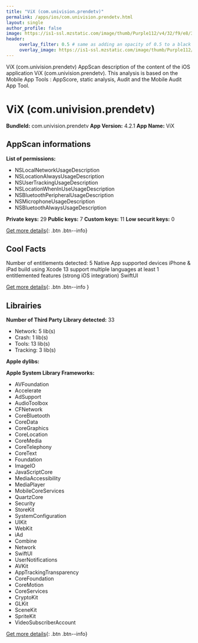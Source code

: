 ```yaml
---
title: "ViX (com.univision.prendetv)"
permalink: /apps/ios/com.univision.prendetv.html
layout: single
author_profile: false
image: https://is1-ssl.mzstatic.com/image/thumb/Purple112/v4/32/f9/e8/32f9e83e-95e7-03b0-ea39-8bda035976f3/AppIcon-0-0-1x_U007emarketing-0-0-0-7-0-0-sRGB-0-0-0-GLES2_U002c0-512MB-85-220-0-0.jpeg/512x512bb.jpg
header: 
     overlay_filter: 0.5 # same as adding an opacity of 0.5 to a black background
     overlay_image: https://is1-ssl.mzstatic.com/image/thumb/Purple112/v4/32/f9/e8/32f9e83e-95e7-03b0-ea39-8bda035976f3/AppIcon-0-0-1x_U007emarketing-0-0-0-7-0-0-sRGB-0-0-0-GLES2_U002c0-512MB-85-220-0-0.jpeg/512x512bb.jpg
---
```

ViX (com.univision.prendetv) AppScan description of the content of the iOS application ViX (com.univision.prendetv). This analysis is based on the Mobile App Tools : AppScore, static analysis, Audit and the Mobile Audit App Tool.

# ViX (com.univision.prendetv)

**BundleId:** com.univision.prendetv
**App Version:** 4.2.1
**App Name:** ViX


## AppScan informations 

**List of permissions:** 
- NSLocalNetworkUsageDescription
- NSLocationAlwaysUsageDescription
- NSUserTrackingUsageDescription
- NSLocationWhenInUseUsageDescription
- NSBluetoothPeripheralUsageDescription
- NSMicrophoneUsageDescription
- NSBluetoothAlwaysUsageDescription
  
  
**Private keys:** 29
**Public keys:** 7
**Custom keys:** 11
**Low securit keys:** 0
  
[Get more details](/pricing.html){: .btn .btn--info}

## Cool Facts

Number of entitlements detected: 5
Native App
supported devices iPhone & iPad
build using Xcode 13
support multiple languages
at least 1 entitlemented features (strong iOS integration)
SwiftUI
  
[Get more details](/pricing.html){: .btn .btn--info }

## Librairies 
**Number of Third Party Library detected:** 33
- Network: 5 lib(s)
- Crash: 1 lib(s)
- Tools: 13 lib(s)
- Tracking: 3 lib(s)


**Apple dylibs:**


**Apple System Library Frameworks:**
- AVFoundation
- Accelerate
- AdSupport
- AudioToolbox
- CFNetwork
- CoreBluetooth
- CoreData
- CoreGraphics
- CoreLocation
- CoreMedia
- CoreTelephony
- CoreText
- Foundation
- ImageIO
- JavaScriptCore
- MediaAccessibility
- MediaPlayer
- MobileCoreServices
- QuartzCore
- Security
- StoreKit
- SystemConfiguration
- UIKit
- WebKit
- iAd
- Combine
- Network
- SwiftUI
- UserNotifications
- AVKit
- AppTrackingTransparency
- CoreFoundation
- CoreMotion
- CoreServices
- CryptoKit
- GLKit
- SceneKit
- SpriteKit
- VideoSubscriberAccount


  
[Get more details](/pricing.html){: .btn .btn--info}

